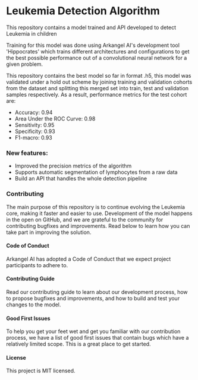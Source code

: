 # Leukemia Detection Algorithm
This repository contains a model trained and API developed to detect Leukemia in children

Training for this model was done using Arkangel AI's development tool 'Hippocrates' which trains different architectures and configurations to get the best possible performance out of a convolutional neural network for a given problem.

This repository contains the best model so far in format .h5, this model was validated under a hold out scheme by joining training and validation cohorts from the dataset and splitting this merged set into train, test and validation samples respectively. As a result, performance metrics for the test cohort are:

* Accuracy: 0.94
* Area Under the ROC Curve: 0.98
* Sensitivity: 0.95
* Specificity: 0.93
* F1-macro: 0.93

### New features:

* Improved the precision metrics of the algorithm
* Supports automatic segmentation of lymphocytes from a raw data
* Build an API that handles the whole detection pipeline


### Contributing
The main purpose of this repository is to continue evolving the Leukemia core, making it faster and easier to use. Development of the model happens in the open on GitHub, and we are grateful to the community for contributing bugfixes and improvements. Read below to learn how you can take part in improving the solution.

#### Code of Conduct
Arkangel AI has adopted a Code of Conduct that we expect project participants to adhere to.

#### Contributing Guide
Read our contributing guide to learn about our development process, how to propose bugfixes and improvements, and how to build and test your changes to the model.

#### Good First Issues
To help you get your feet wet and get you familiar with our contribution process, we have a list of good first issues that contain bugs which have a relatively limited scope. This is a great place to get started.

#### License
This project is MIT licensed.


